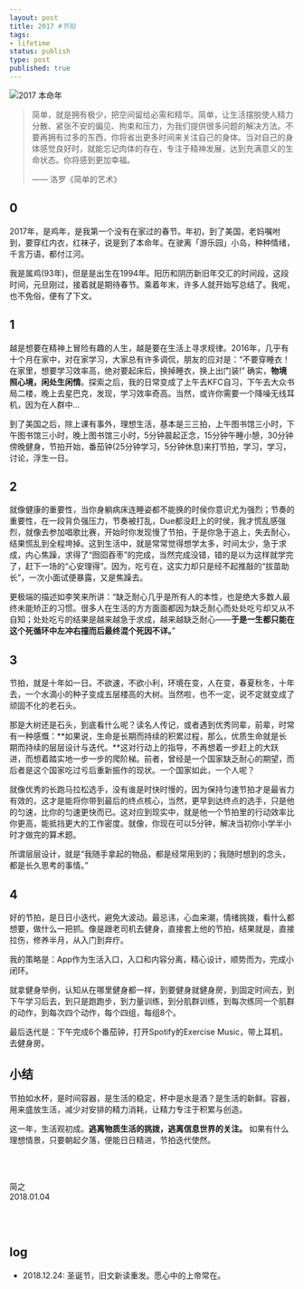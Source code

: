 ```yaml
--- 
layout: post
title: 2017 #节拍
tags: 
- lifetime
status: publish
type: post
published: true
---
```


![2017 本命年](https://i.imgur.com/tF8u2yZ.png)


> 简单，就是拥有极少，把空间留给必需和精华。简单，让生活摆脱使人精力分散、紧张不安的偏见、拘束和压力，为我们提供很多问题的解决方法。不要再拥有过多的东西，你将省出更多时间来关注自己的身体。当对自己的身体感觉良好时，就能忘记肉体的存在，专注于精神发展，达到充满意义的生命状态。你将感到更加幸福。
> 
> —— 洛罗《简单的艺术》
	
	
## 0

2017年，是鸡年，是我第一个没有在家过的春节。年初，到了美国，老妈嘱咐到，要穿红内衣，红袜子，说是到了本命年。在驶离「游乐园」小岛，种种情绪，千言万语，都付江河。

我是属鸡(93年)，但是是出生在1994年。阳历和阴历新旧年交汇的时间段，这段时间，元旦刚过，接着就是期待春节。乘着年末，许多人就开始写总结了。我呢，也不免俗，便有了下文。
	
## 1
	
越是想要在精神上冒险有趣的人生，越是要在生活上寻求规律。2016年，几乎有十个月在家中，对在家学习，大家总有许多调侃，朋友的应对是：“不要穿睡衣！在家里，想要学习效率高，绝对要起床后，换掉睡衣，换上出门装!” 确实，**物境照心境，闲处生闲情**。探索之后，我的日常变成了上午去KFC自习，下午去大众书局二楼，晚上去星巴克，发现，学习效率奇高。当然，或许你需要一个降噪无线耳机，因为在人群中...
	
到了美国之后，除上课有事外，理想生活，基本是三三拍，上午图书馆三小时，下午图书馆三小时，晚上图书馆三小时，5分钟晨起正念，15分钟午睡小憩，30分钟傍晚健身，节拍开始，番茄钟(25分钟学习，5分钟休息)来打节拍，学习，学习，讨论，浮生一日。
	
## 2
	
就像健康的重要性，当你身躺病床连睡姿都不能换的时侯你意识尤为强烈；节奏的重要性，在一段背负强压力，节奏被打乱，Due都没赶上的时侯，我才慌乱感强烈，就像去参加唱歌比赛，开始时你发现慢了节拍，于是你急于追上，失去耐心，结果慌乱到全程垮掉。这到生活中，就是常常觉得想学太多，时间太少，急于求成，内心焦躁，求得了“囫囵吞枣”的完成，当然完成没错，错的是以为这样就学完了，赶下一场的“心安理得”。因为，吃亏在，这实力却只是经不起推敲的“拔苗助长”，一次小面试便暴露，又是焦躁去。
	
更极端的描述如李笑来所讲：“缺乏耐⼼⼏乎是所有⼈的本性，也是绝⼤多数⼈最终未能矫正的习惯。很多⼈在⽣活的⽅⽅⾯⾯都因为缺乏耐⼼⽽处处吃亏却⼜从不⾃知；处处吃亏的结果是越来越急于求成，越来越缺乏耐⼼——**于是⼀⽣都只能在这个死循环中左冲右撞⽽后最终混个死因不详。**”
	
## 3
	
节拍，就是十年如一日。不欲速，不欲小利，环境在变，人在变，春夏秋冬，十年去，一个水滴小的种子变成五层楼高的大树。当然啦，也不一定，说不定就变成了顽固不化的老石头。
	
那是大树还是石头，到底看什么呢？读名人传记，或者遇到优秀同辈，前辈，时常有一种感慨：**如果说，生命是长期而持续的积累过程，那么，优质生命就是长期而持续的层层设计与迭代。**这对行动上的指导，不再想着一步赶上的大跃进，而想着踏实地一步一步的爬阶梯。前者，曾经是一个国家缺乏耐心的期望，而后者是这个国家吃过亏后重新振作的现状。一个国家如此，一个人呢？
	
就像优秀的长跑马拉松选手，没有谁是时快时慢的，因为保持匀速节拍才是最省力有效的，这才是能将你带到最后的终点核心，当然，更早到达终点的选手，只是他的匀速，比你的匀速更快而已。这对应到现实中，就是他一个节拍里的行动效率比你更高，能抵挡更大的工作密度。就像，你现在可以5分钟，解决当初你小学半小时才做完的算术题。
	
所谓层层设计，就是“我随手拿起的物品，都是经常用到的；我随时想到的念头，都是长久思考的事情。” 
	
## 4
	
好的节拍，是日日小迭代，避免大波动。最忌讳，心血来潮，情绪挑拨，看什么都想要，做什么一把抓。像是跟老司机去健身，直接套上他的节拍，结果就是，直接拉伤，修养半月，从入门到弃疗。
	
我的策略是：App作为生活入口，入口和内容分离，精心设计，顺势而为，完成小闭环。
	
就拿健身举例，认知从在哪里健身都一样，到要健身就健身房，到固定时间去，到下午学习后去，到只是跑跑步，到力量训练，到分肌群训练，到每次练同一个肌群的动作，到每次四个动作，每个四组，每组8个。
	
最后迭代是：下午完成6个番茄钟，打开Spotify的Exercise Music，带上耳机，去健身房。
	
## 小结
	
节拍如水杯，是时间容器，是生活的稳定，杯中是水是酒？是生活的新鲜。容器，用来盛放生活，减少对安排的精力消耗，让精力专注于积累与创造。
	
这一年，生活观初成。**逃离物质生活的挑拨，逃离信息世界的关注。** 如果有什么理想情景，只要朝起夕落，便能日日精进，节拍迭代使然。

<br>
<br>

简之           
2018.01.04	

<br>
<br>

## log

* 2018.12.24: 圣诞节，旧文新读重发。愿心中的上帝常在。